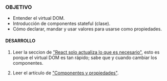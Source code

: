 ### OBJETIVO
- Entender el virtual DOM.
- Introducción de componentes stateful (clase).
- Cómo declarar, mandar y usar valores para usarse como propiedades.

#### DESARROLLO

1. Leer la seccion de ["React solo actualiza lo que es necesario"](https://es.reactjs.org/docs/rendering-elements.html#react-only-updates-whats-necessary), esto es porque el virtual DOM es tan rápido; sabe que y cuando cambiar los componentes.

2. Leer el artículo de ["Componentes y propiedades"](https://es.reactjs.org/docs/components-and-props.html).
